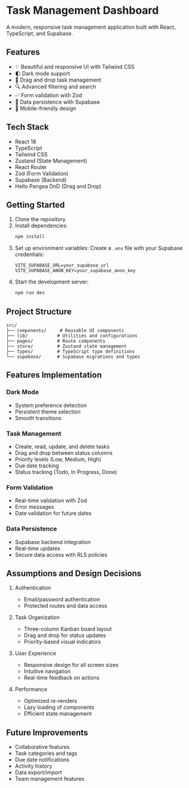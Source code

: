 # Task Management Dashboard

A modern, responsive task management application built with React, TypeScript, and Supabase.

## Features

- ✨ Beautiful and responsive UI with Tailwind CSS
- 🌓 Dark mode support
- 🔄 Drag and drop task management
- 🔍 Advanced filtering and search
- ✅ Form validation with Zod
- 🔐 Data persistence with Supabase
- 📱 Mobile-friendly design

## Tech Stack

- React 18
- TypeScript
- Tailwind CSS
- Zustand (State Management)
- React Router
- Zod (Form Validation)
- Supabase (Backend)
- Hello Pangea DnD (Drag and Drop)

## Getting Started

1. Clone the repository
2. Install dependencies:
   ```bash
   npm install
   ```
3. Set up environment variables:
   Create a `.env` file with your Supabase credentials:
   ```
   VITE_SUPABASE_URL=your_supabase_url
   VITE_SUPABASE_ANON_KEY=your_supabase_anon_key
   ```
4. Start the development server:
   ```bash
   npm run dev
   ```

## Project Structure

```
src/
├── components/     # Reusable UI components
├── lib/           # Utilities and configurations
├── pages/         # Route components
├── store/         # Zustand state management
├── types/         # TypeScript type definitions
└── supabase/      # Supabase migrations and types
```

## Features Implementation

### Dark Mode
- System preference detection
- Persistent theme selection
- Smooth transitions

### Task Management
- Create, read, update, and delete tasks
- Drag and drop between status columns
- Priority levels (Low, Medium, High)
- Due date tracking
- Status tracking (Todo, In Progress, Done)

### Form Validation
- Real-time validation with Zod
- Error messages
- Date validation for future dates

### Data Persistence
- Supabase backend integration
- Real-time updates
- Secure data access with RLS policies

## Assumptions and Design Decisions

1. Authentication
   - Email/password authentication
   - Protected routes and data access

2. Task Organization
   - Three-column Kanban board layout
   - Drag and drop for status updates
   - Priority-based visual indicators

3. User Experience
   - Responsive design for all screen sizes
   - Intuitive navigation
   - Real-time feedback on actions

4. Performance
   - Optimized re-renders
   - Lazy loading of components
   - Efficient state management

## Future Improvements

- Collaborative features
- Task categories and tags
- Due date notifications
- Activity history
- Data export/import
- Team management features